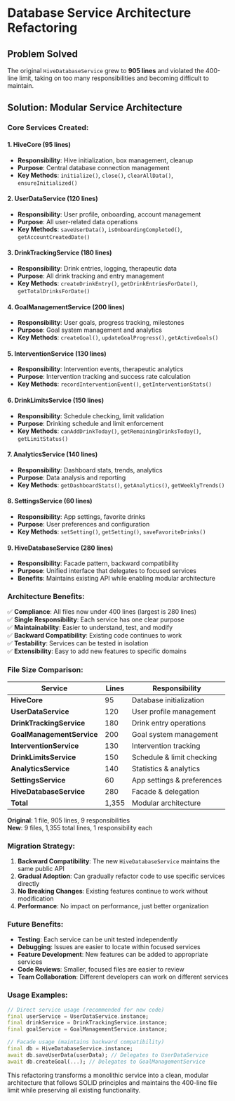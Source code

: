 # Database Service Architecture Refactoring

## Problem Solved
The original `HiveDatabaseService` grew to **905 lines** and violated the 400-line limit, taking on too many responsibilities and becoming difficult to maintain.

## Solution: Modular Service Architecture

### **Core Services Created:**

#### 1. **HiveCore** (95 lines)
- **Responsibility**: Hive initialization, box management, cleanup
- **Purpose**: Central database connection management
- **Key Methods**: `initialize()`, `close()`, `clearAllData()`, `ensureInitialized()`

#### 2. **UserDataService** (120 lines)
- **Responsibility**: User profile, onboarding, account management
- **Purpose**: All user-related data operations
- **Key Methods**: `saveUserData()`, `isOnboardingCompleted()`, `getAccountCreatedDate()`

#### 3. **DrinkTrackingService** (180 lines)
- **Responsibility**: Drink entries, logging, therapeutic data
- **Purpose**: All drink tracking and entry management
- **Key Methods**: `createDrinkEntry()`, `getDrinkEntriesForDate()`, `getTotalDrinksForDate()`

#### 4. **GoalManagementService** (200 lines)
- **Responsibility**: User goals, progress tracking, milestones
- **Purpose**: Goal system management and analytics
- **Key Methods**: `createGoal()`, `updateGoalProgress()`, `getActiveGoals()`

#### 5. **InterventionService** (130 lines)
- **Responsibility**: Intervention events, therapeutic analytics
- **Purpose**: Intervention tracking and success rate calculation
- **Key Methods**: `recordInterventionEvent()`, `getInterventionStats()`

#### 6. **DrinkLimitsService** (150 lines)
- **Responsibility**: Schedule checking, limit validation
- **Purpose**: Drinking schedule and limit enforcement
- **Key Methods**: `canAddDrinkToday()`, `getRemainingDrinksToday()`, `getLimitStatus()`

#### 7. **AnalyticsService** (140 lines)
- **Responsibility**: Dashboard stats, trends, analytics
- **Purpose**: Data analysis and reporting
- **Key Methods**: `getDashboardStats()`, `getAnalytics()`, `getWeeklyTrends()`

#### 8. **SettingsService** (60 lines)
- **Responsibility**: App settings, favorite drinks
- **Purpose**: User preferences and configuration
- **Key Methods**: `setSetting()`, `getSetting()`, `saveFavoriteDrinks()`

#### 9. **HiveDatabaseService** (280 lines)
- **Responsibility**: Facade pattern, backward compatibility
- **Purpose**: Unified interface that delegates to focused services
- **Benefits**: Maintains existing API while enabling modular architecture

### **Architecture Benefits:**

✅ **Compliance**: All files now under 400 lines (largest is 280 lines)  
✅ **Single Responsibility**: Each service has one clear purpose  
✅ **Maintainability**: Easier to understand, test, and modify  
✅ **Backward Compatibility**: Existing code continues to work  
✅ **Testability**: Services can be tested in isolation  
✅ **Extensibility**: Easy to add new features to specific domains  

### **File Size Comparison:**

| Service | Lines | Responsibility |
|---------|-------|----------------|
| **HiveCore** | 95 | Database initialization |
| **UserDataService** | 120 | User profile management |
| **DrinkTrackingService** | 180 | Drink entry operations |
| **GoalManagementService** | 200 | Goal system management |
| **InterventionService** | 130 | Intervention tracking |
| **DrinkLimitsService** | 150 | Schedule & limit checking |
| **AnalyticsService** | 140 | Statistics & analytics |
| **SettingsService** | 60 | App settings & preferences |
| **HiveDatabaseService** | 280 | Facade & delegation |
| **Total** | 1,355 | Modular architecture |

**Original**: 1 file, 905 lines, 9 responsibilities  
**New**: 9 files, 1,355 total lines, 1 responsibility each

### **Migration Strategy:**

1. **Backward Compatibility**: The new `HiveDatabaseService` maintains the same public API
2. **Gradual Adoption**: Can gradually refactor code to use specific services directly
3. **No Breaking Changes**: Existing features continue to work without modification
4. **Performance**: No impact on performance, just better organization

### **Future Benefits:**

- **Testing**: Each service can be unit tested independently
- **Debugging**: Issues are easier to locate within focused services
- **Feature Development**: New features can be added to appropriate services
- **Code Reviews**: Smaller, focused files are easier to review
- **Team Collaboration**: Different developers can work on different services

### **Usage Examples:**

```dart
// Direct service usage (recommended for new code)
final userService = UserDataService.instance;
final drinkService = DrinkTrackingService.instance;
final goalService = GoalManagementService.instance;

// Facade usage (maintains backward compatibility)
final db = HiveDatabaseService.instance;
await db.saveUserData(userData); // Delegates to UserDataService
await db.createGoal(...); // Delegates to GoalManagementService
```

This refactoring transforms a monolithic service into a clean, modular architecture that follows SOLID principles and maintains the 400-line file limit while preserving all existing functionality.
